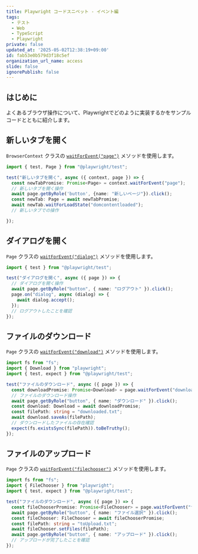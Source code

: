 ```yaml
---
title: Playwright コードスニペット - イベント編
tags:
  - テスト
  - Web
  - TypeScript
  - Playwright
private: false
updated_at: '2025-05-02T12:38:19+09:00'
id: fab53e0b579d3f18c5ef
organization_url_name: access
slide: false
ignorePublish: false
---
```

## はじめに

よくあるブラウザ操作について、Playwrightでどのように実装するかをサンプルコードとともに紹介します。

## 新しいタブを開く

`BrowserContext` クラスの [`waitForEvent("page")`](https://playwright.dev/docs/api/class-browsercontext#browser-context-wait-for-event) メソッドを使用します。

```typescript
import { test, Page } from "@playwright/test";

test("新しいタブを開く", async ({ context, page }) => {
  const newTabPromise: Promise<Page> = context.waitForEvent("page");
  // 新しいタブを開く操作
  await page.getByRole('button', {name: "新しいページ"}).click();
  const newTab: Page = await newTabPromise;
  await newTab.waitForLoadState("domcontentloaded");
  // 新しいタブでの操作

});
```

## ダイアログを開く

`Page` クラスの [`waitForEvent("dialog")`](https://playwright.dev/docs/api/class-page#page-wait-for-event) メソッドを使用します。

```typescript
import { test } from "@playwright/test";

test("ダイアログを開く", async ({ page }) => {
  // ダイアログを開く操作
  await page.getByRole("button", { name: "ログアウト" }).click();
  page.on("dialog", async (dialog) => {
    await dialog.accept();
  });
  // ログアウトしたことを確認
});
```

## ファイルのダウンロード

`Page` クラスの [`waitForEvent("download")`](https://playwright.dev/docs/api/class-page#page-wait-for-event) メソッドを使用します。

```typescript
import fs from "fs";
import { Download } from "playwright";
import { test, expect } from "@playwright/test";

test("ファイルのダウンロード", async ({ page }) => {
  const downloadPromise: Promise<Download> = page.waitForEvent("download");
  // ファイルのダウンロード操作
  await page.getByRole("button", { name: "ダウンロード" }).click();
  const download: Download = await downloadPromise;
  const filePath: string = "downloaded.txt";
  await download.saveAs(filePath);
  // ダウンロードしたファイルの存在確認
  expect(fs.existsSync(filePath)).toBeTruthy();
});
```

## ファイルのアップロード

`Page` クラスの [`waitForEvent("filechooser")`](https://playwright.dev/docs/api/class-page#page-wait-for-event) メソッドを使用します。

```typescript
import fs from "fs";
import { FileChooser } from "playwright";
import { test, expect } from "@playwright/test";

test("ファイルのダウンロード", async ({ page }) => {
  const fileChooserPromise: Promise<FileChooser> = page.waitForEvent("filechooser");
  await page.getByRole("button", { name: "ファイル選択" }).click();
  const fileChooser: FileChooser = await fileChooserPromise;
  const filePath: string = "toUpload.txt";
  await fileChooser.setFiles(filePath);
  await page.getByRole("button", { name: "アップロード" }).click();
  // アップロードが完了したことを確認
});
```


<!-- zenn article id: 1728e285b4c2e5 -->
